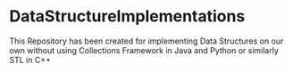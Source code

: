 # DataStructureImplementations
This Repository has been created for implementing Data Structures on our own without using Collections Framework in Java and Python or similarly STL in C++

